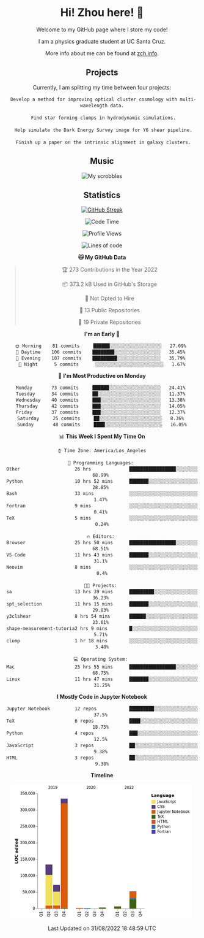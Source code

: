 <div align="center">
<h1> Hi! Zhou here! 👋 </h1>


Welcome to my GitHub page where I store my code! 

I am a physics graduate student at UC Santa Cruz. 

More info about me can be found at [zch.info](www.zch.info).

## Projects

Currently, I am splitting my time between four projects:
```
 Develop a method for improving optical cluster cosmology with multi-wavelength data.
 
 Find star forming clumps in hydrodynamic simulations.
 
 Help simulate the Dark Energy Survey image for Y6 shear pipeline.
 
 Finish up a paper on the intrinsic alignment in galaxy clusters.
```

## Music
![My scrobbles](https://lastfm-recently-played.vercel.app/api?user=zchvsre)


## Statistics

[![GitHub Streak](https://github-readme-streak-stats.herokuapp.com/?user=zhouconghao&theme=highcontrast)](https://git.io/streak-stats)

<!--START_SECTION:waka-->
![Code Time](http://img.shields.io/badge/Code%20Time-293%20hrs%2040%20mins-blue)

![Profile Views](http://img.shields.io/badge/Profile%20Views-9-blue)

![Lines of code](https://img.shields.io/badge/From%20Hello%20World%20I%27ve%20Written-605%20Thousand%20lines%20of%20code-blue)

**🐱 My GitHub Data** 

> 🏆 273 Contributions in the Year 2022
 > 
> 📦 373.2 kB Used in GitHub's Storage 
 > 
> 🚫 Not Opted to Hire
 > 
> 📜 13 Public Repositories 
 > 
> 🔑 19 Private Repositories  
 > 
**I'm an Early 🐤** 

```text
🌞 Morning    81 commits     ██████░░░░░░░░░░░░░░░░░░░   27.09% 
🌆 Daytime    106 commits    ████████░░░░░░░░░░░░░░░░░   35.45% 
🌃 Evening    107 commits    █████████░░░░░░░░░░░░░░░░   35.79% 
🌙 Night      5 commits      ░░░░░░░░░░░░░░░░░░░░░░░░░   1.67%

```
📅 **I'm Most Productive on Monday** 

```text
Monday       73 commits     ██████░░░░░░░░░░░░░░░░░░░   24.41% 
Tuesday      34 commits     ██░░░░░░░░░░░░░░░░░░░░░░░   11.37% 
Wednesday    40 commits     ███░░░░░░░░░░░░░░░░░░░░░░   13.38% 
Thursday     42 commits     ███░░░░░░░░░░░░░░░░░░░░░░   14.05% 
Friday       37 commits     ███░░░░░░░░░░░░░░░░░░░░░░   12.37% 
Saturday     25 commits     ██░░░░░░░░░░░░░░░░░░░░░░░   8.36% 
Sunday       48 commits     ████░░░░░░░░░░░░░░░░░░░░░   16.05%

```


📊 **This Week I Spent My Time On** 

```text
⌚︎ Time Zone: America/Los_Angeles

💬 Programming Languages: 
Other                    26 hrs              █████████████████░░░░░░░░   68.99% 
Python                   10 hrs 52 mins      ███████░░░░░░░░░░░░░░░░░░   28.85% 
Bash                     33 mins             ░░░░░░░░░░░░░░░░░░░░░░░░░   1.47% 
Fortran                  9 mins              ░░░░░░░░░░░░░░░░░░░░░░░░░   0.41% 
TeX                      5 mins              ░░░░░░░░░░░░░░░░░░░░░░░░░   0.24%

🔥 Editors: 
Browser                  25 hrs 50 mins      █████████████████░░░░░░░░   68.51% 
VS Code                  11 hrs 43 mins      ███████░░░░░░░░░░░░░░░░░░   31.1% 
Neovim                   8 mins              ░░░░░░░░░░░░░░░░░░░░░░░░░   0.4%

🐱‍💻 Projects: 
sa                       13 hrs 39 mins      █████████░░░░░░░░░░░░░░░░   36.23% 
spt_selection            11 hrs 15 mins      ███████░░░░░░░░░░░░░░░░░░   29.83% 
y3clshear                8 hrs 54 mins       ██████░░░░░░░░░░░░░░░░░░░   23.61% 
shape-measurement-tutoria2 hrs 9 mins        █░░░░░░░░░░░░░░░░░░░░░░░░   5.71% 
clump                    1 hr 18 mins        ░░░░░░░░░░░░░░░░░░░░░░░░░   3.48%

💻 Operating System: 
Mac                      25 hrs 55 mins      █████████████████░░░░░░░░   68.75% 
Linux                    11 hrs 47 mins      ███████░░░░░░░░░░░░░░░░░░   31.25%

```

**I Mostly Code in Jupyter Notebook** 

```text
Jupyter Notebook         12 repos            █████████░░░░░░░░░░░░░░░░   37.5% 
TeX                      6 repos             ████░░░░░░░░░░░░░░░░░░░░░   18.75% 
Python                   4 repos             ███░░░░░░░░░░░░░░░░░░░░░░   12.5% 
JavaScript               3 repos             ██░░░░░░░░░░░░░░░░░░░░░░░   9.38% 
HTML                     3 repos             ██░░░░░░░░░░░░░░░░░░░░░░░   9.38%

```


**Timeline**

![Chart not found](https://raw.githubusercontent.com/zhouconghao/zhouconghao/main/charts/bar_graph.png) 


 Last Updated on 31/08/2022 18:48:59 UTC
<!--END_SECTION:waka-->

<!-- ![](https://raw.githubusercontent.com/zhouconghao/github-stats/master/generated/overview.svg#gh-dark-mode-only)
![](https://raw.githubusercontent.com/zhouconghao/github-stats/master/generated/overview.svg#gh-light-mode-only)

![](https://raw.githubusercontent.com/zhouconghao/github-stats/master/generated/languages.svg#gh-dark-mode-only)
![](https://raw.githubusercontent.com/zhouconghao/github-stats/master/generated/languages.svg#gh-light-mode-only) -->

</div>


<!--
**zchvsre/zchvsre** is a ✨ _special_ ✨ repository because its `README.md` (this file) appears on your GitHub profile.

Here are some ideas to get you started:

- 🔭 I’m currently working on ...
- 🌱 I’m currently learning ...
- 👯 I’m looking to collaborate on ...
- 🤔 I’m looking for help with ...
- 💬 Ask me about ...
- 📫 How to reach me: ...
- 😄 Pronouns: ...
- ⚡ Fun fact: ...
-->
 
 </p>
